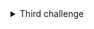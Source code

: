 <details><summary>Third challenge</summary>
<p>

the challenge is to limit the number of printed input character.  

</p>
</details>
